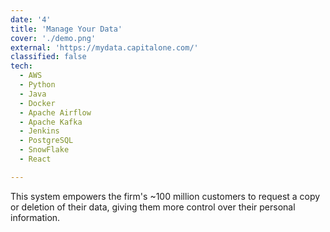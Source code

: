 ```yaml
---
date: '4'
title: 'Manage Your Data'
cover: './demo.png'
external: 'https://mydata.capitalone.com/'
classified: false
tech:
  - AWS
  - Python
  - Java
  - Docker
  - Apache Airflow
  - Apache Kafka
  - Jenkins
  - PostgreSQL
  - SnowFlake
  - React

---
```


This system empowers the firm's ~100 million customers to request a copy or deletion of their data, giving them more control over their personal information.